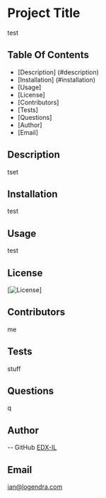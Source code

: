 
# Project Title 
test

## Table Of Contents
- [Description] (#description)
- [Installation] (#installation)
- [Usage]
- [License]
- [Contributors]
- [Tests]
- [Questions]
- [Author]
- [Email]

## Description
tset

## Installation
test

## Usage
test

## License
[![License](https://img.shields.io/badge/License-Boost_1.0-lightblue.svg)]

## Contributors 
me

## Tests
stuff

## Questions
q

## Author
-- GitHub [EDX-IL](https://github.com/EDX-IL)

## Email
ian@logendra.com


